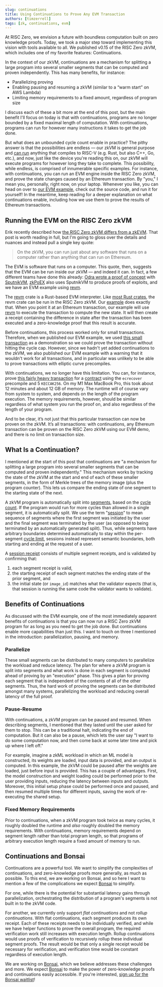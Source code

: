 ```yaml
---
slug: continuations
title: Using Continuations to Prove Any EVM Transaction
authors: [timzerrell]
tags: [zk, continuations, evm]
---
```


[zkevm-vs-zkvm]: https://www.risczero.com/blog/zkVM
[evm-example-github]: https://github.com/risc0/risc0/tree/main/examples/evm
[odra-zkvm-evm]: https://odra.dev/blog/evm-at-risc0/
[SputnikVM]: https://github.com/rust-blockchain/evm/
[zkPoEX]: https://github.com/zkoranges/zkPoEX
[revm]: https://crates.io/crates/revm
[crate-validation]: https://risc0.github.io/ghpages/dev/crate-validation/index.html
[small-transaction]: https://etherscan.io/tx/0x671a3b40ecb7d51b209e68392df2d38c098aae03febd3a88be0f1fa77725bbd7
[precompile-transaction]: https://etherscan.io/tx/0x600d18676aef439ec6ba33d143b78878a520682be7fd8331c74bdf672988a2b1
[precompile-contract]: https://etherscan.io/address/0x6b175474e89094c44da98b954eedeac495271d0f#code
[Bonsai]: https://www.bonsai.xyz/
[bonsai-waitlist]: https://fmree464va4.typeform.com/to/t6hZD54Z
[segment-docs]: https://docs.rs/risc0-zkvm/latest/risc0_zkvm/struct.Segment.html
[session-docs]: https://docs.rs/risc0-zkvm/latest/risc0_zkvm/struct.Session.html
[cycles-docs]: https://docs.rs/risc0-zkvm/latest/risc0_zkvm/prove/struct.Prover.html#structfield.cycles
[segment-limit-docs]: https://docs.rs/risc0-zkvm/latest/risc0_zkvm/struct.ExecutorEnvBuilder.html#method.segment_limit_po2
[session-receipt-docs]: https://docs.rs/risc0-zkvm/latest/risc0_zkvm/receipt/struct.SessionReceipt.html

At RISC Zero, we envision a future with boundless computation built on zero knowledge proofs.
Today, we took a major step toward implementing this vision with tools available to all.
We published v0.15 of the RISC Zero zkVM, which includes one of my favorite features: Continuations.

In the context of our zkVM, continuations are a mechanism for splitting a large program into several smaller segments that can be computed and proven independently.
This has many benefits, for instance:
* Parallelizing proving
* Enabling pausing and resuming a zkVM (similar to a “warm start” on AWS Lambda)
* Limiting memory requirements to a fixed amount, regardless of program size

I discuss each of these a bit more at the end of this post, but the main benefit I'll focus on today is that with continuations, programs are no longer bounded by a fixed maximal length of computation.
With continuations, programs can run for however many instructions it takes to get the job done.

But what does an unbounded cycle count enable in practice?
The pithy answer is that the possibilities are endless — our zkVM is general purpose and [can run][crate-validation] anything that compiles to RISC-V (e.g. Rust, but also C++, Go, etc.), and now, just like the device you're reading this on, our zkVM will execute programs for however long they take to complete.
This possibility, while endless, is comprised of innumerable specific examples.
For instance, with continuations, you can run an EVM engine inside the RISC Zero zkVM, and prove the state changes caused by an Ethereum transaction.
By "you," I mean you, personally, right now, on your laptop.
Whenever you like, you can head on over to [our EVM example][evm-example-github], check out the source code, and run it for yourself!
In the meantime, keep reading for a deeper explanation on what continuations enable, including how we use them to prove the results of Ethereum transactions.

## Running the EVM on the RISC Zero zkVM

Erik recently described how [the RISC Zero zkVM differs from a zkEVM][zkevm-vs-zkvm].
That post is worth reading in full, but I'm going to gloss over the details and nuances and instead pull a single key quote:
> On the zkVM, you can run just about any software that runs on a computer rather than anything that can run on Ethereum.

The EVM is software that runs on a computer.
This quote, then, suggests that the EVM can be run inside our zkVM — and indeed it can. In fact, a few different teams have done this already:
[Odra wrote a proof of concept][odra-zkvm-evm] with [SputnikVM],
[zkPoEX] also uses SputnikVM to produce proofs of exploits,
and we have an EVM example using [revm].

The [revm] crate is a Rust-based EVM interpreter.
Like [most Rust crates][crate-validation], the revm crate can be run in the RISC Zero zkVM.
Our [example][evm-example-github] does exactly that.
When you point it at an Ethereum transaction, our example will use [revm] to execute the transaction to compute the new state.
It will then create a receipt containing the difference in state after the transaction has been executed and a zero-knowledge proof that this result is accurate.

Before continuations, this process worked only for small transactions.
Therefore, when we published our EVM example, we used [this small transaction][small-transaction] as a demonstration so we could prove the transaction without hitting the cycle cap.
However, since we hadn't yet added continuations to the zkVM, we also published our EVM example with a warning that it wouldn't work for all transactions, and in particular was unlikely to be able to prove transactions with elliptic curve precompiles.

With continuations, we no longer have this limitation.
You can, for instance, prove [this fairly heavy transaction][precompile-transaction] for a [contract][precompile-contract] using the `ecrecover` precompile and 5 `KECCAK256`.
On my M1 Max MacBook Pro, this took about 12 minutes and about 12 GB of memory.
The runtime will of course vary from system to system, and depends on the length of the program execution.
The memory requirements, however, should be similar regardless of what system you run the proof on, and also regardless of the length of your program.

And to be clear, it’s not just that this particular transaction can now be proven on the zkVM. It’s all transactions:
with continuations, any Ethereum transaction can be proven on the RISC Zero zkVM using our EVM demo, and there is no limit on transaction size.

## What Is a Continuation?

I mentioned at the start of this post that continuations are "a mechanism for splitting a large program into several smaller segments that can be computed and proven independently."
This mechanism works by tracking the state of the zkVM at the start and end of each of these smaller segments, in the form of Merkle trees of the memory image (plus the program counter).
This lets us compare the ending state of one segment to the starting state of the next.

A zkVM program is automatically split into [segments][segment-docs], based on the [cycle count][cycles-docs].
If the program would run for more cycles than allowed in a single segment, it is automatically split.
We use the term "[session][session-docs]" to mean sequence of segments where the first segment was initiated by the user and the final segment was terminated by the user (as opposed to being terminated by an automatically generated split).
Thus, while segments have arbitrary boundaries determined automatically to stay within the per-segment [cycle limit][segment-limit-docs], sessions instead represent semantic boundaries, both starting and ending at the request of a user.

A [session receipt][session-receipt-docs] consists of multiple segment receipts, and is validated by confirming that:
1. each segment receipt is valid,
2. the starting receipt of each segment matches the ending state of the prior segment, and
3. the initial state (or `image_id`) matches what the validator expects (that is, that session is running the same code the validator wants to validate).

## Benefits of Continuations

As discussed with the EVM example, one of the most immediately apparent benefits of continuations is that you can now run a RISC Zero zkVM program for as long as you need to get the job done.
But continuations enable more capabilities than just this. I want to touch on three I mentioned in the introduction: parallelization, pausing, and memory.

### Parallelize
These small segments can be distributed to many computers to parallelize the workload and reduce latency.
The plan for where a zkVM program is split into segments and what work is done in each segment is computed ahead of proving by an "execution" phase.
This gives a plan for proving each segment that is independent of the contents of all of the other segments.
Thus, the hard work of proving the segments can be distributed amongst many systems, parallelizing the workload and reducing overall latency of the full proof.

### Pause-Resume
With continuations, a zkVM program can be paused and resumed.
When describing segments, I mentioned that they lasted until the user asked for them to stop.
This can be a traditional halt, indicating the end of computation.
But it can also be a pause, which lets the user say "I want to do some computation now, and then come back at some later time and pick up where I left off."

For example, imagine a zkML workload in which an ML model is constructed, its weights are loaded, input data is provided, and an output is computed.
In this example, the zkVM could be paused after the weights are loaded, just before input is provided.
This has a couple of advantages.
First, the model construction and weight loading could be performed prior to the user providing inputs, reducing the latency between inputs and outputs.
Moreover, this initial setup phase could be performed once and paused, and then resumed multiple times for different inputs, saving the work of re-executing the shared setup.

### Fixed Memory Requirements
Prior to continuations, when a zkVM program took twice as many cycles, it roughly doubled the runtime and _also_ roughly doubled the memory requirements.
With continuations, memory requirements depend on segment length rather than total program length, so that programs of arbitrary execution length require a fixed amount of memory to run.

## Continuations and Bonsai

Continuations are a powerful tool. We want to simplify the complexities of continuations, and zero-knowledge proofs more generally, as much as possible. To this end, we are working on Bonsai, and so here I want to mention a few of the complications we expect [Bonsai] to simplify.

For one, while there is the potential for substantial latency gains through parallelization, orchestrating the distribution of a program's segments is not built in to the zkVM code.

For another, we currently only support _flat continuations_ and not _rollup continuations_.
With flat continuations, each segment produces its own receipt.
Each of these receipts needs to be individually verified, and while we have helper functions to prove the overall program, the required verification work still increases with execution length.
Rollup continuations would use proofs of verification to recursively rollup these individual segment proofs.
The result would be that only a single receipt would be necessary for verification, and verification time would be constant regardless of execution length.

We are working on [Bonsai], which we believe addresses these challenges and more.
We expect [Bonsai] to make the power of zero-knowledge proofs and continuations easily accessible.
If you're interested, [sign up for the Bonsai waitlist][bonsai-waitlist]!

